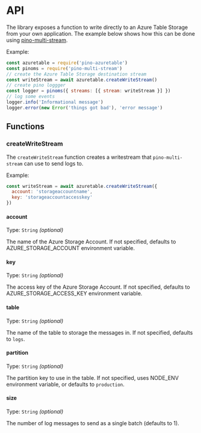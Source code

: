 # API

The library exposes a function to write directly to an Azure Table Storage from your own application. The example below shows how this can be done using [pino-multi-stream](https://github.com/pinojs/pino-multi-stream).

Example:

```js
const azuretable = require('pino-azuretable')
const pinoms = require('pino-multi-stream')
// create the Azure Table Storage destination stream
const writeStream = await azuretable.createWriteStream()
// create pino loggger
const logger = pinoms({ streams: [{ stream: writeStream }] })
// log some events
logger.info('Informational message')
logger.error(new Error('things got bad'), 'error message')
```

## Functions

### createWriteStream

The `createWriteStream` function creates a writestream that `pino-multi-stream` can use to send logs to.

Example:

```js
const writeStream = await azuretable.createWriteStream({
  account: 'storageaccountname',
  key: 'storageaccountaccesskey'
})
````

#### account

Type: `String` *(optional)*

The name of the Azure Storage Account. If not specified, defaults to AZURE_STORAGE_ACCOUNT environment variable.

#### key

Type: `String` *(optional)*

The access key of the Azure Storage Account. If not specified, defaults to AZURE_STORAGE_ACCESS_KEY environment variable.

#### table

Type: `String` *(optional)*

The name of the table to storage the messages in. If not specified, defaults to `logs`.

#### partition

Type: `String` *(optional)*

The partition key to use in the table. If not specified, uses NODE_ENV environment variable, or defaults to `production`.

#### size

Type: `String` *(optional)*

The number of log messages to send as a single batch (defaults to 1).
